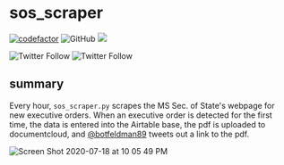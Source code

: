 # sos_scraper

[![codefactor](https://www.codefactor.io/repository/github/bfeldman89/sos_scraper/badge?style=plastic)](https://www.codefactor.io/repository/github/bfeldman89/sos_scraper)
![GitHub](https://img.shields.io/github/license/bfeldman89/sos_scraper?style=plastic)
![](https://img.shields.io/badge/fucks%20given-zero-blue)

![Twitter Follow](https://img.shields.io/twitter/follow/botfeldman89?style=social)
![Twitter Follow](https://img.shields.io/twitter/follow/bfeldman89?style=social)


## summary

Every hour, `sos_scraper.py` scrapes the MS Sec. of State's webpage for new executive orders. When an executive order is detected for the first time, the data is entered into the Airtable base, the pdf is uploaded to documentcloud, and [@botfeldman89](https://twitter.com/botfeldman89) tweets out a link to the pdf.

![Screen Shot 2020-07-18 at 10 05 49 PM](https://user-images.githubusercontent.com/26087892/87866262-2215c580-c945-11ea-9552-3e4d02f0743c.png)
